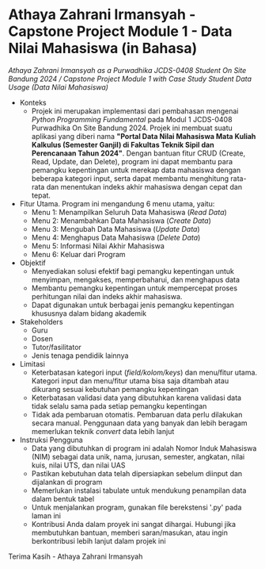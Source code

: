 # Athaya Zahrani Irmansyah - Capstone Project Module 1 - Data Nilai Mahasiswa (in Bahasa)

_Athaya Zahrani Irmansyah as a Purwadhika JCDS-0408 Student On Site Bandung 2024 / 
Capstone Project Module 1 with Case Study Student Data Usage (Data Nilai Mahasiswa)_

- Konteks
  - Projek ini merupakan implementasi dari pembahasan mengenai _Python Programming Fundamental_ pada Modul 1 JCDS-0408 Purwadhika On Site Bandung 2024. Projek ini membuat suatu aplikasi yang diberi nama **"Portal Data Nilai Mahasiswa Mata Kuliah Kalkulus (Semester Ganjil) di Fakultas Teknik Sipil dan Perencanaan Tahun 2024"**. Dengan bantuan fitur CRUD (Create, Read, Update, dan Delete), program ini dapat membantu para pemangku kepentingan untuk merekap data mahasiswa dengan beberapa kategori input, serta dapat membantu menghitung rata-rata dan menentukan indeks akhir mahasiswa dengan cepat dan tepat.
- Fitur Utama. Program ini mengandung 6 menu utama, yaitu:
  - Menu 1: Menampilkan Seluruh Data Mahasiswa (_Read Data_)
  - Menu 2: Menambahkan Data Mahasiswa (_Create Data_)
  - Menu 3: Mengubah Data Mahasiswa (_Update Data_)
  - Menu 4: Menghapus Data Mahasiswa (_Delete Data_)
  - Menu 5: Informasi Nilai Akhir Mahasiswa
  - Menu 6: Keluar dari Program
- Objektif
  - Menyediakan solusi efektif bagi pemangku kepentingan untuk menyimpan, mengakses, memperbaharui, dan menghapus data
  - Membantu pemangku kepentingan untuk mempercepat proses perhitungan nilai dan indeks akhir mahasiswa.
  - Dapat digunakan untuk berbagai jenis pemangku kepentingan khususnya dalam bidang akademik
- Stakeholders
  - Guru
  - Dosen
  - Tutor/fasilitator
  - Jenis tenaga pendidik lainnya
- Limitasi
  - Keterbatasan kategori input (_field/kolom/keys_) dan menu/fitur utama. Kategori input dan menu/fitur utama bisa saja ditambah atau dikurang sesuai kebutuhan pemangku kepentingan
  - Keterbatasan validasi data yang dibutuhkan karena validasi data tidak selalu sama pada setiap pemangku kepentingan
  - Tidak ada pembaruan otomatis. Pembaruan data perlu dilakukan secara manual. Penggunaan data yang banyak dan lebih beragam memerlukan teknik _convert_ data lebih lanjut
- Instruksi Pengguna
  - Data yang dibutuhkan di program ini adalah Nomor Induk Mahasiswa (NIM) sebagai data unik, nama, jurusan, semester, angkatan, nilai kuis, nilai UTS, dan nilai UAS
  - Pastikan kebutuhan data telah dipersiapkan sebelum diinput dan dijalankan di program
  - Memerlukan instalasi tabulate untuk mendukung penampilan data dalam bentuk tabel
  - Untuk menjalankan program, gunakan file berekstensi '.py' pada laman ini
  - Kontribusi Anda dalam proyek ini sangat dihargai. Hubungi jika membutuhkan bantuan, memberi saran/masukan, atau ingin berkontribusi lebih lanjut dalam projek ini
 
Terima Kasih - Athaya Zahrani Irmansyah

